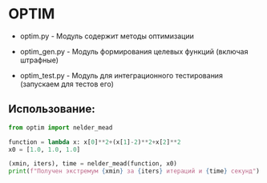 # OPTIM

- optim.py - Модуль содержит методы оптимизации

- optim_gen.py - Модуль формирования целевых функций (включая штрафные)

- optim_test.py - Модуль для интеграционного тестирования (запускаем для тестов его)

## Использование:
```python
from optim import nelder_mead

function = lambda x: x[0]**2+(x[1]-2)**2+x[2]**2
x0 = [1.0, 1.0, 1.0]

(xmin, iters), time = nelder_mead(function, x0)
print(f"Получен экстремум {xmin} за {iters} итераций и {time} секунд")
```

